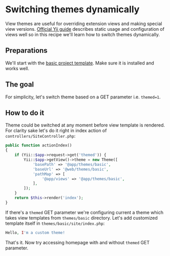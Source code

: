 Switching themes dynamically
============================

View themes are useful for overriding extension views and making special view versions.
[Official Yii guide](http://www.yiiframework.com/doc-2.0/guide-output-theming.html) describes
static usage and configuration of views well so in this recipe we'll learn how to switch themes dynamically.

## Preparations

We'll start with the [basic project template](http://www.yiiframework.com/doc-2.0/guide-start-installation.html). Make
sure it is installed and works well.

## The goal

For simplicity, let's switch theme based on a GET parameter i.e. `themed=1`.
 
## How to do it

Theme could be switched at any moment before view template is rendered. For clarity sake let's do it right in
index action of `controllers/SiteController.php`:

```php
public function actionIndex()
{
    if (Yii::$app->request->get('themed')) {
        Yii::$app->getView()->theme = new Theme([
            'basePath' => '@app/themes/basic',
            'baseUrl' => '@web/themes/basic',
            'pathMap' => [
                '@app/views' => '@app/themes/basic',
            ],
        ]);
    }
    return $this->render('index');
}
```

If there's a `themed` GET parameter we're configuring current a theme which takes view templates
from `themes/basic` directory. Let's add customized template itself in `themes/basic/site/index.php`:


```php
Hello, I'm a custom theme!
```

That's it. Now try accessing homepage with and without `themed` GET parameter.
